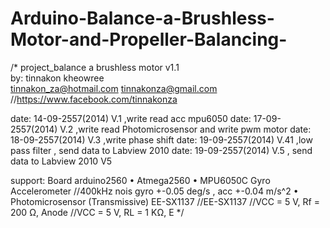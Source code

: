 # Arduino-Balance-a-Brushless-Motor-and-Propeller-Balancing-


/*
project_balance a brushless motor  v1.1  
by: tinnakon kheowree  
tinnakon_za@hotmail.com
tinnakonza@gmail.com
//https://www.facebook.com/tinnakonza

date: 14-09-2557(2014)  V.1 ,write read acc mpu6050
date: 17-09-2557(2014)  V.2 ,write read Photomicrosensor and write pwm motor
date: 18-09-2557(2014)  V.3 ,write phase shift
date: 19-09-2557(2014)  V.41 ,low pass filter , send data to Labview 2010
date: 19-09-2557(2014)  V.5 , send data to Labview 2010 V5

support:  Board arduino2560
• Atmega2560
• MPU6050C Gyro Accelerometer //400kHz nois gyro +-0.05 deg/s , acc +-0.04 m/s^2
• Photomicrosensor (Transmissive) EE-SX1137
 //EE-SX1137
//VCC = 5 V, Rf = 200 Ω, Anode
//VCC = 5 V, RL = 1 KΩ, E
*/
